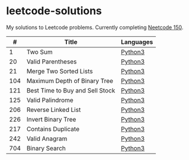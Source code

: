 # leetcode-solutions
My solutions to Leetcode problems. Currently completing [Neetcode 150](https://neetcode.io/practice).

| #    | Title | Languages |
| -    | ----- | --------- |
|    1 | Two Sum                | [Python3](./neetcode-150/0001-two-sum/solution.py)                |
|   20 | Valid Parentheses      | [Python3](./neetcode-150/0020-valid-parentheses/solution.py)      |
|   21 | Merge Two Sorted Lists | [Python3](./neetcode-150/0021-merge-two-sorted-lists/solution.py) |
|  104 | Maximum Depth of Binary Tree | [Python3](./neetcode-150/0104-maximum-depth-of-binary-tree/solution.py) |
|  121 | Best Time to Buy and Sell Stock | [Python3](./neetcode-150/0121-best-time-to-buy-and-sell-stock/solution.py) |
|  125 | Valid Palindrome       | [Python3](./neetcode-150/0125-valid-palindrome/solution.py)       |
|  206 | Reverse Linked List    | [Python3](./neetcode-150/0206-reverse-linked-list/solution.py)    |
|  226 | Invert Binary Tree     | [Python3](./neetcode-150/0226-invert-binary-tree/solution.py)     |
|  217 | Contains Duplicate     | [Python3](./neetcode-150/0217-contains-duplicate/solution.py)     |
|  242 | Valid Anagram          | [Python3](./neetcode-150/0242-valid-anagram/solution.py)          |
|  704 | Binary Search          | [Python3](./neetcode-150/0704-binary-search/solution.py)          |

<!-- New row template
|      | | |
-->